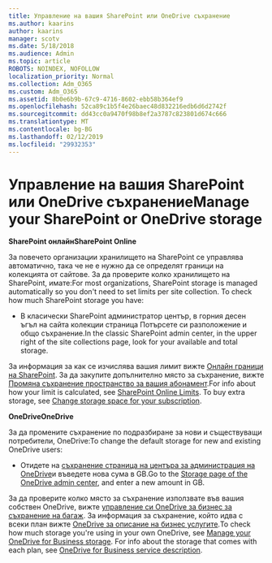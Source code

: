 ```yaml
---
title: Управление на вашия SharePoint или OneDrive съхранение
ms.author: kaarins
author: kaarins
manager: scotv
ms.date: 5/18/2018
ms.audience: Admin
ms.topic: article
ROBOTS: NOINDEX, NOFOLLOW
localization_priority: Normal
ms.collection: Adm_O365
ms.custom: Adm_O365
ms.assetid: 8b0e6b9b-67c9-4716-8602-ebb58b364ef9
ms.openlocfilehash: 52ca89c1b5f4e26baec48d832216edb6d6d2742f
ms.sourcegitcommit: dd43cc0a9470f98b8ef2a3787c823801d674c666
ms.translationtype: MT
ms.contentlocale: bg-BG
ms.lasthandoff: 02/12/2019
ms.locfileid: "29932353"
---
```

# <a name="manage-your-sharepoint-or-onedrive-storage"></a><span data-ttu-id="e0e95-102">Управление на вашия SharePoint или OneDrive съхранение</span><span class="sxs-lookup"><span data-stu-id="e0e95-102">Manage your SharePoint or OneDrive storage</span></span>

 <span data-ttu-id="e0e95-103">**SharePoint онлайн**</span><span class="sxs-lookup"><span data-stu-id="e0e95-103">**SharePoint Online**</span></span>
  
<span data-ttu-id="e0e95-p101">За повечето организации хранилището на SharePoint се управлява автоматично, така че не е нужно да се определят граници на колекцията от сайтове. За да проверите колко хранилището на SharePoint, имате:</span><span class="sxs-lookup"><span data-stu-id="e0e95-p101">For most organizations, SharePoint storage is managed automatically so you don't need to set limits per site collection. To check how much SharePoint storage you have:</span></span>
  
- <span data-ttu-id="e0e95-106">В класически SharePoint администратор център, в горния десен ъгъл на сайта колекции страница Потърсете си разположение и общо съхранение.</span><span class="sxs-lookup"><span data-stu-id="e0e95-106">In the classic SharePoint admin center, in the upper right of the site collections page, look for your available and total storage.</span></span>
    
<span data-ttu-id="e0e95-p102">За информация за как се изчислява вашия лимит вижте [Онлайн граници на SharePoint](https://go.microsoft.com/fwlink/p/?LinkID=856113). За да закупите допълнително място за съхранение, вижте [Промяна съхранение пространство за вашия абонамент](https://go.microsoft.com/fwlink/?linkid=866428).</span><span class="sxs-lookup"><span data-stu-id="e0e95-p102">For info about how your limit is calculated, see [SharePoint Online Limits](https://go.microsoft.com/fwlink/p/?LinkID=856113). To buy extra storage, see [Change storage space for your subscription](https://go.microsoft.com/fwlink/?linkid=866428).</span></span>
  
 <span data-ttu-id="e0e95-109">**OneDrive**</span><span class="sxs-lookup"><span data-stu-id="e0e95-109">**OneDrive**</span></span>
  
<span data-ttu-id="e0e95-110">За да промените съхранение по подразбиране за нови и съществуващи потребители, OneDrive:</span><span class="sxs-lookup"><span data-stu-id="e0e95-110">To change the default storage for new and existing OneDrive users:</span></span>
  
- <span data-ttu-id="e0e95-111">Отидете на [съхранение страница на центъра за администрация на OneDrive](https://admin.onedrive.com/?v=StorageSettings)и въведете нова сума в GB.</span><span class="sxs-lookup"><span data-stu-id="e0e95-111">Go to the [Storage page of the OneDrive admin center](https://admin.onedrive.com/?v=StorageSettings), and enter a new amount in GB.</span></span>
    
<span data-ttu-id="e0e95-p103">За да проверите колко място за съхранение използвате във вашия собствен OneDrive, вижте [управление си OneDrive за бизнес за съхранение на багаж](https://go.microsoft.com/fwlink/?linkid=866429). За информация за съхранение, който идва с всеки план вижте [OneDrive за описание на бизнес услугите](https://go.microsoft.com/fwlink/p/?LinkID=826071).</span><span class="sxs-lookup"><span data-stu-id="e0e95-p103">To check how much storage you're using in your own OneDrive, see [Manage your OneDrive for Business storage](https://go.microsoft.com/fwlink/?linkid=866429). For info about the storage that comes with each plan, see [OneDrive for Business service description](https://go.microsoft.com/fwlink/p/?LinkID=826071).</span></span>
  

